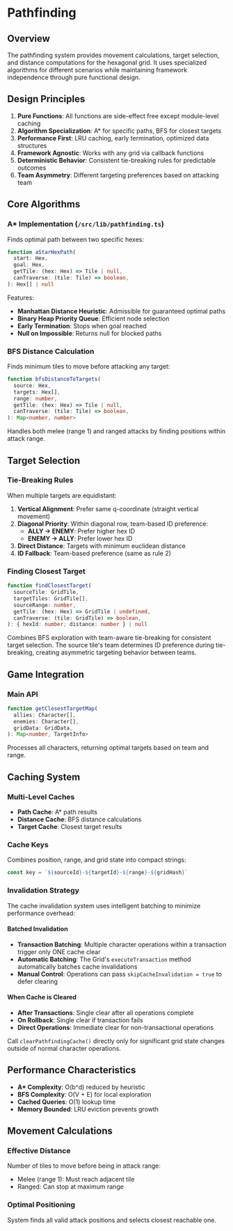 # Pathfinding

## Overview

The pathfinding system provides movement calculations, target selection, and distance computations for the hexagonal grid. It uses specialized algorithms for different scenarios while maintaining framework independence through pure functional design.

## Design Principles

1. **Pure Functions**: All functions are side-effect free except module-level caching
2. **Algorithm Specialization**: A\* for specific paths, BFS for closest targets
3. **Performance First**: LRU caching, early termination, optimized data structures
4. **Framework Agnostic**: Works with any grid via callback functions
5. **Deterministic Behavior**: Consistent tie-breaking rules for predictable outcomes
6. **Team Asymmetry**: Different targeting preferences based on attacking team

## Core Algorithms

### A\* Implementation (`/src/lib/pathfinding.ts`)

Finds optimal path between two specific hexes:

```typescript
function aStarHexPath(
  start: Hex,
  goal: Hex,
  getTile: (hex: Hex) => Tile | null,
  canTraverse: (tile: Tile) => boolean,
): Hex[] | null
```

Features:

- **Manhattan Distance Heuristic**: Admissible for guaranteed optimal paths
- **Binary Heap Priority Queue**: Efficient node selection
- **Early Termination**: Stops when goal reached
- **Null on Impossible**: Returns null for blocked paths

### BFS Distance Calculation

Finds minimum tiles to move before attacking any target:

```typescript
function bfsDistanceToTargets(
  source: Hex,
  targets: Hex[],
  range: number,
  getTile: (hex: Hex) => Tile | null,
  canTraverse: (tile: Tile) => boolean,
): Map<number, number>
```

Handles both melee (range 1) and ranged attacks by finding positions within attack range.

## Target Selection

### Tie-Breaking Rules

When multiple targets are equidistant:

1. **Vertical Alignment**: Prefer same q-coordinate (straight vertical movement)
2. **Diagonal Priority**: Within diagonal row, team-based ID preference:
   - **ALLY → ENEMY**: Prefer higher hex ID
   - **ENEMY → ALLY**: Prefer lower hex ID
3. **Direct Distance**: Targets with minimum euclidean distance
4. **ID Fallback**: Team-based preference (same as rule 2)

### Finding Closest Target

```typescript
function findClosestTarget(
  sourceTile: GridTile,
  targetTiles: GridTile[],
  sourceRange: number,
  getTile: (hex: Hex) => GridTile | undefined,
  canTraverse: (tile: GridTile) => boolean,
): { hexId: number; distance: number } | null
```

Combines BFS exploration with team-aware tie-breaking for consistent target selection. The source tile's team determines ID preference during tie-breaking, creating asymmetric targeting behavior between teams.

## Game Integration

### Main API

```typescript
function getClosestTargetMap(
  allies: Character[],
  enemies: Character[],
  gridData: GridData,
): Map<number, TargetInfo>
```

Processes all characters, returning optimal targets based on team and range.

## Caching System

### Multi-Level Caches

- **Path Cache**: A\* path results
- **Distance Cache**: BFS distance calculations
- **Target Cache**: Closest target results

### Cache Keys

Combines position, range, and grid state into compact strings:

```typescript
const key = `${sourceId}-${targetId}-${range}-${gridHash}`
```

### Invalidation Strategy

The cache invalidation system uses intelligent batching to minimize performance overhead:

#### Batched Invalidation

- **Transaction Batching**: Multiple character operations within a transaction trigger only ONE cache clear
- **Automatic Batching**: The Grid's `executeTransaction` method automatically batches cache invalidations
- **Manual Control**: Operations can pass `skipCacheInvalidation = true` to defer clearing

#### When Cache is Cleared

- **After Transactions**: Single clear after all operations complete
- **On Rollback**: Single clear if transaction fails
- **Direct Operations**: Immediate clear for non-transactional operations

Call `clearPathfindingCache()` directly only for significant grid state changes outside of normal character operations.

## Performance Characteristics

- **A\* Complexity**: O(b^d) reduced by heuristic
- **BFS Complexity**: O(V + E) for local exploration
- **Cached Queries**: O(1) lookup time
- **Memory Bounded**: LRU eviction prevents growth

## Movement Calculations

### Effective Distance

Number of tiles to move before being in attack range:

- Melee (range 1): Must reach adjacent tile
- Ranged: Can stop at maximum range

### Optimal Positioning

System finds all valid attack positions and selects closest reachable one.

